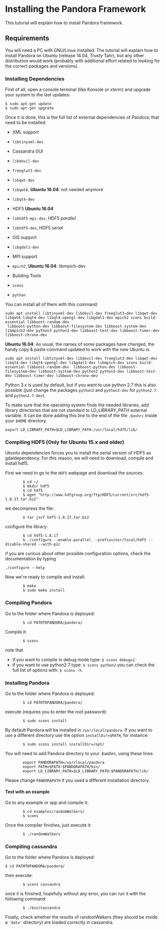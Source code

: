 # Installing the Pandora Framework

This tutorial will explain how to install Pandora framework.



## Requirements

You will need a PC with GNU/Linux installed. The tutorial will explain how to
install Pandora on Ubuntu (release 14.04, Trusty Tahr), but any other distribution
would work (probably with additional effort related to looking for the correct
packages and versions).

### Installing Dependencies
First of all, open a console terminal (like Konsole or xterm) and upgrade your system to the last updates:

```
$ sudo apt-get update
$ sudo apt-get upgrate
```

Once it is done, this is the full list of external dependencies of Pandora, that
need to be installed:

 - XML support
  - `libtinyxml-dev`

 - Cassandra GUI
  - `libdevil-dev`
  - `freeglut3-dev`
  - `libqwt-dev`
  - `libqwt6`, **Ubuntu 16.04**: not needed anymore
  - `libqt4-dev`

 - HDF5 **Ubuntu 16.04**
  - `libhdf5-mpi-dev`, HDF5 *parallel*
  - `libhdf5-dev`, HDF5 *serial*

 - GIS support
  - `libgdal1-dev`

 - MPI support
  - `mpich2`, **Ubuntu 16.04**: libmpich-dev

 - Building Tools
  - `scons`
  - `python`

You can install all of them with this command:
```
sudo apt install libtinyxml-dev libdevil-dev freeglut3-dev libqwt-dev libqwt6 libqt4-dev libqt4-opengl-dev libgdal1-dev mpich2 scons build-essential libboost-random-dev
 libboost-python-dev libboost-filesystem-dev libboost-system-dev libmpich2-dev python3 python3-dev libboost-test-dev libboost-timer-dev libboost-chrono-dev
```

**Ubuntu 16.04**: As usual, the names of some packages have changed, the
handy copy & paste command updated to work with the new Ubuntu is
```
sudo apt install libtinyxml-dev libdevil-dev freeglut3-dev libqwt-dev libqt4-dev libqt4-opengl-dev libgdal1-dev libmpich-dev scons build-essential libboost-random-dev  libboost-python-dev libboost-filesystem-dev libboost-system-dev python3 python3-dev libboost-test-dev libboost-timer-dev libboost-chrono-dev
```

Python 3.x is used by default, but if you want to use python 2.7 this is also
possible (just change the packages `python3` and `python3-dev` for `python2.7`
and `python2.7-dev`).

To make sure that the operating system finds the needed libraries, add library
directories that are not standard to LD_LIBRARY_PATH external variable. It can
be done adding this line to the end of the file `.bashrc` inside your `$HOME`
directory.

```
export LD_LIBRARY_PATH=$LD_LIBRARY_PATH:/usr/local/hdf5/lib/
```

### Compiling HDF5 (Only for Ubuntu 15.x and older)


Ubuntu dependencies forces you to install the serial version of HDF5 as gdaldependency. For this reason, we will need to download, compile and install hdf5.

First we need to go to the `HDF5` webpage and download the sources:
```
		$ cd ~/
		$ mkdir hdf5
		$ cd hdf5
		$ wget "http://www.hdfgroup.org/ftp/HDF5/current/src/hdf5-1.8.17.tar.bz2"
```

we decompress the file:
```
		$ tar jxvf hdf5-1.8.17.tar.bz2
```
configure the library:
```
		$ cd hdf5-1.8.17
		$ ./configure --enable-parallel --prefix=/usr/local/hdf5 --disable-shared --with-pic
```
if you are curious about other possible configuration options, check the documentation by typing
```
./configure --help
```
Now we're ready to compile and install:
```
		$ make
		$ sudo make install
```

### Compiling Pandora

Go to the folder where Pandora is deployed:
```
		$ cd PATHTOPANDORA/pandora/
```
Compile it:
```
		$ scons
```
note that
 - if you want to compile in debug mode type: ```$ scons debug=1```
 - if you want to use python2.7 type: ```$ scons python2```
you can check the full list of options with: ```$ scons -h```.

### Installing Pandora

Go to the folder where Pandora is deployed:
```
		$ cd PATHTOPANDORA/pandora/
```
execute (requires you to enter the root password):
```
        $ sudo scons install
```
By default Pandora will be installed in `/usr/local/pandora`. If you want to use a different directory use the
option `installDir=$PATH`, for instance:
```
        $ sudo scons install installDir=/opt/
```
You will need to add Pandora directory to your .bashrc, using these lines:
```
        export PANDORAPATH=/usr/local/pandora
        export PATH=$PATH:$PANDORAPATH/bin/
        export LD_LIBRARY_PATH=$LD_LIBRARY_PATH:$PANDORAPATH/lib/
```
Please change `PANDORAPATH` if you used a different installation directory.

#### Test with an example

Go to any example or app and compile it:
```
		$ cd examples/randomWalkers/
		$ scons
```
Once the compiler finishes, just execute it:
```
		$ ./randomWalkers
```

### Compiling cassandra

Go to the folder where Pandora is deployed:
```
$ cd PATHTOPANDORA/pandora/
```
then execute:
```
        $ scons cassandra
```
once it is finished, hopefully without any error, you can run it with the
following command:
```
		$ ./bin/cassandra
```
Finally, check whether the results of randomWalkers (they should be inside a ``'data'`` directory) are loaded correctly in cassandra.
